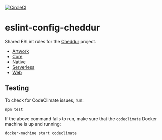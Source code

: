 [![CircleCI](https://circleci.com/gh/cheddur/eslint-config-cheddur.svg?style=shield&circle-token=9d318f8c2c4fb6ef91c29815fb3742bf34e71e3a)](https://circleci.com/gh/cheddur/eslint-config-cheddur)

# eslint-config-cheddur

Shared ESLint rules for the [Cheddur](https://www.cheddur.com) project.

* [Artwork](https://github.com/cheddur/artwork)
* [Core](https://github.com/cheddur/core)
* [Native](https://github.com/cheddur/native)
* [Serverless](https://github.com/cheddur/serverless)
* [Web](https://github.com/cheddur/web)

## Testing

To check for CodeClimate issues, run:

```
npm test
```

If the above command fails to run, make sure that the
`codeclimate` Docker machine is up and running:

```
docker-machine start codeclimate
```
